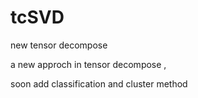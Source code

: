 # tcSVD
new tensor decompose


a new approch in tensor decompose ,

soon add classification and cluster method
